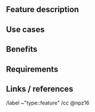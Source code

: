 
## Feature description
<!--- Provide a general description of the issue  -->


## Use cases
<!--- Tell us the use case from this feature -->


## Benefits
<!--- Tell us the Benefits from this feature  -->
<!--- Who can benefit from this feature and why ? -->


## Requirements
<!--- Tell us the requirement to use this feature -->


## Links / references
<!--- If there is a link, u should always write it down -->

/label ~"type::feature"
/cc @npz16
